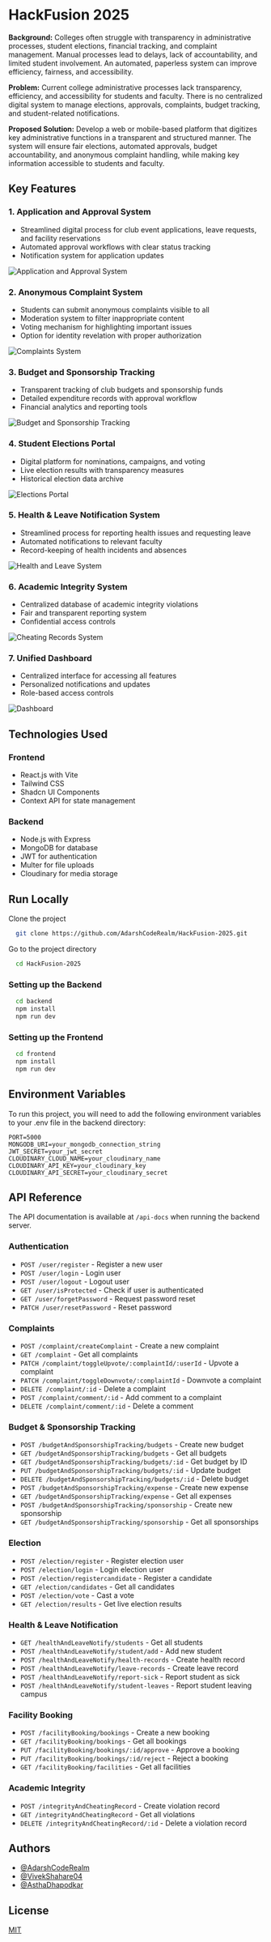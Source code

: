 # HackFusion 2025

**Background:**
Colleges often struggle with transparency in administrative processes, student elections, financial tracking, and complaint management. Manual processes lead to delays, lack of accountability, and limited student involvement. An automated, paperless system can improve efficiency, fairness, and accessibility.

**Problem:**
Current college administrative processes lack transparency, efficiency, and accessibility for students and faculty. There is no centralized digital system to manage elections, approvals, complaints, budget tracking, and student-related notifications.

**Proposed Solution:**
Develop a web or mobile-based platform that digitizes key administrative functions in a transparent and structured manner. The system will ensure fair elections, automated approvals, budget accountability, and anonymous complaint handling, while making key information accessible to students and faculty.

## Key Features

### 1. Application and Approval System
- Streamlined digital process for club event applications, leave requests, and facility reservations
- Automated approval workflows with clear status tracking
- Notification system for application updates

![Application and Approval System](./Images/application%20and%20approval.png)

### 2. Anonymous Complaint System
- Students can submit anonymous complaints visible to all
- Moderation system to filter inappropriate content
- Voting mechanism for highlighting important issues
- Option for identity revelation with proper authorization

![Complaints System](./Images/complaints.png)

### 3. Budget and Sponsorship Tracking
- Transparent tracking of club budgets and sponsorship funds
- Detailed expenditure records with approval workflow
- Financial analytics and reporting tools

![Budget and Sponsorship Tracking](./Images/budgetand%20sponsorship.png)

### 4. Student Elections Portal
- Digital platform for nominations, campaigns, and voting
- Live election results with transparency measures
- Historical election data archive

![Elections Portal](./Images/elections.png)

### 5. Health & Leave Notification System
- Streamlined process for reporting health issues and requesting leave
- Automated notifications to relevant faculty
- Record-keeping of health incidents and absences

![Health and Leave System](./Images/healthandleave.png)

### 6. Academic Integrity System
- Centralized database of academic integrity violations
- Fair and transparent reporting system
- Confidential access controls

![Cheating Records System](./Images/cheatingReacords.png)

### 7. Unified Dashboard
- Centralized interface for accessing all features
- Personalized notifications and updates
- Role-based access controls

![Dashboard](./Images/dashboard.png)

## Technologies Used

### Frontend
- React.js with Vite
- Tailwind CSS
- Shadcn UI Components
- Context API for state management

### Backend
- Node.js with Express
- MongoDB for database
- JWT for authentication
- Multer for file uploads
- Cloudinary for media storage

## Run Locally

Clone the project

```bash
  git clone https://github.com/AdarshCodeRealm/HackFusion-2025.git
```

Go to the project directory

```bash
  cd HackFusion-2025
```

### Setting up the Backend

```bash
  cd backend
  npm install
  npm run dev
```

### Setting up the Frontend

```bash
  cd frontend
  npm install
  npm run dev
```

## Environment Variables

To run this project, you will need to add the following environment variables to your .env file in the backend directory:

```
PORT=5000
MONGODB_URI=your_mongodb_connection_string
JWT_SECRET=your_jwt_secret
CLOUDINARY_CLOUD_NAME=your_cloudinary_name
CLOUDINARY_API_KEY=your_cloudinary_key
CLOUDINARY_API_SECRET=your_cloudinary_secret
```

## API Reference

The API documentation is available at `/api-docs` when running the backend server.

### Authentication
- `POST /user/register` - Register a new user
- `POST /user/login` - Login user
- `POST /user/logout` - Logout user
- `GET /user/isProtected` - Check if user is authenticated
- `GET /user/forgetPassword` - Request password reset
- `PATCH /user/resetPassword` - Reset password

### Complaints
- `POST /complaint/createComplaint` - Create a new complaint
- `GET /complaint` - Get all complaints
- `PATCH /complaint/toggleUpvote/:complaintId/:userId` - Upvote a complaint
- `PATCH /complaint/toggleDownvote/:complaintId` - Downvote a complaint
- `DELETE /complaint/:id` - Delete a complaint
- `POST /complaint/comment/:id` - Add comment to a complaint
- `DELETE /complaint/comment/:id` - Delete a comment

### Budget & Sponsorship Tracking
- `POST /budgetAndSponsorshipTracking/budgets` - Create new budget
- `GET /budgetAndSponsorshipTracking/budgets` - Get all budgets
- `GET /budgetAndSponsorshipTracking/budgets/:id` - Get budget by ID
- `PUT /budgetAndSponsorshipTracking/budgets/:id` - Update budget
- `DELETE /budgetAndSponsorshipTracking/budgets/:id` - Delete budget
- `POST /budgetAndSponsorshipTracking/expense` - Create new expense
- `GET /budgetAndSponsorshipTracking/expense` - Get all expenses
- `POST /budgetAndSponsorshipTracking/sponsorship` - Create new sponsorship
- `GET /budgetAndSponsorshipTracking/sponsorship` - Get all sponsorships

### Election
- `POST /election/register` - Register election user
- `POST /election/login` - Login election user
- `POST /election/registercandidate` - Register a candidate
- `GET /election/candidates` - Get all candidates
- `POST /election/vote` - Cast a vote
- `GET /election/results` - Get live election results

### Health & Leave Notification
- `GET /healthAndLeaveNotify/students` - Get all students
- `POST /healthAndLeaveNotify/student/add` - Add new student
- `POST /healthAndLeaveNotify/health-records` - Create health record
- `POST /healthAndLeaveNotify/leave-records` - Create leave record
- `POST /healthAndLeaveNotify/report-sick` - Report student as sick
- `POST /healthAndLeaveNotify/student-leaves` - Report student leaving campus

### Facility Booking
- `POST /facilityBooking/bookings` - Create a new booking
- `GET /facilityBooking/bookings` - Get all bookings
- `PUT /facilityBooking/bookings/:id/approve` - Approve a booking
- `PUT /facilityBooking/bookings/:id/reject` - Reject a booking
- `GET /facilityBooking/facilities` - Get all facilities

### Academic Integrity
- `POST /integrityAndCheatingRecord` - Create violation record
- `GET /integrityAndCheatingRecord` - Get all violations
- `DELETE /integrityAndCheatingRecord/:id` - Delete a violation record

## Authors

- [@AdarshCodeRealm](https://github.com/AdarshCodeRealm/)
- [@VivekShahare04](https://github.com/VivekShahare04)
- [@AsthaDhapodkar](https://github.com/AsthaDhapodkar)

## License

[MIT](https://choosealicense.com/licenses/mit/)

